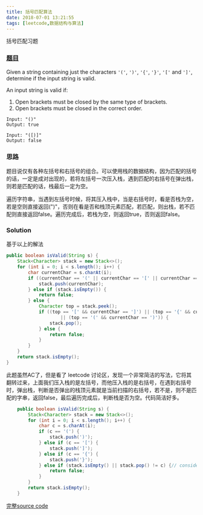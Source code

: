 ```yaml
---
title: 括号匹配算法
date: 2018-07-01 13:21:55
tags: [leetcode,数据结构与算法]
---
```


括号匹配习题 <!-- more --> 

### [题目](https://leetcode.com/problems/valid-parentheses/description/)

Given a string containing just the characters `'('`, `')'`, `'{'`, `'}'`, `'['` and `']'`, determine if the input string is valid.

An input string is valid if:

1. Open brackets must be closed by the same type of brackets.
2. Open brackets must be closed in the correct order.

```
Input: "()"
Output: true

Input: "([)]"
Output: false
```

### 思路

题目说仅有各种左括号和右括号的组合。可以使用栈的数据结构，因为匹配的括号的话，一定是成对出现的，若将左括号一次压入栈，遇到匹配的右括号在弹出栈，则若是匹配的话，栈最后一定为空。

遍历字符串，当遇到左括号时候，将其压入栈中，当是右括号时，看是否栈为空，若是空则直接返回(")"，否则在看是否和栈顶元素匹配，若匹配，则出栈，若不匹配则直接返回false。遍历完成后，若栈为空，则返回true，否则返回false。

### Solution

基于以上的解法

```java
public boolean isValid(String s) {
    Stack<Character> stack = new Stack<>();
    for (int i = 0; i < s.length(); i++) {
        char currentChar = s.charAt(i);
        if ((currentChar == '(' || currentChar == '[' || currentChar == '{')) {
            stack.push(currentChar);
        } else if (stack.isEmpty()) {
            return false;
        } else {
            Character top = stack.peek();
            if ((top == '[' && currentChar == ']') || (top == '{' && currentChar == '}')
                    || (top == '(' && currentChar == ')')) {
                stack.pop();
            } else {
                return false;
            }
        }
    }
    return stack.isEmpty();
}
```

此题虽然AC了，但是看了 leetcode 讨论区，发现一个非常简洁的写法，它将其翻转过来，上面我们压入栈的是左括号，而他压入栈的是右括号，在遇到右括号时，弹出栈，判断是否弹出的栈顶元素就是当前扫描的右括号，若不是，则不是匹配的字串，返回false，最后遍历完成后，判断栈是否为空。代码简洁好多。

```java
    public boolean isValid(String s) {
        Stack<Character> stack = new Stack<>();
        for (int i = 0; i < s.length(); i++) {
            char c = s.charAt(i);
            if (c == '(') {
                stack.push(')');
            } else if (c == '[') {
                stack.push(']');
            } else if (c == '{') {
                stack.push('}');
            } else if (stack.isEmpty() || stack.pop() != c) {// consider opposite side, very smart
                return false;
            }
        }
        return stack.isEmpty();
    }
```

[完整source code](https://github.com/cloudy-liu/BDSA/blob/master/leetcode/20-Valid%20Parentheses/ValidParentheses.java)





